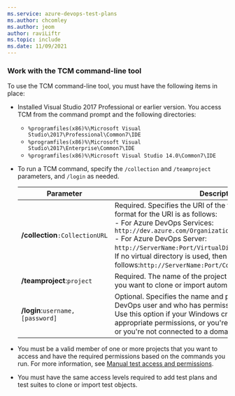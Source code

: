 ```yaml
---
ms.service: azure-devops-test-plans
ms.author: chcomley
ms.author: jeom
author: raviLiftr
ms.topic: include
ms.date: 11/09/2021
---
```


<a id="work-tcm-cli"></a>

### Work with the TCM command-line tool 

To use the TCM command-line tool, you must have the following items in place: 

- Installed Visual Studio 2017 Professional or earlier version. You access TCM from the command prompt and the following directories: 
	- `%programfiles(x86)%\Microsoft Visual Studio\2017\Professional\Common7\IDE`  
	- `%programfiles(x86)%\Microsoft Visual Studio\2017\Enterprise\Common7\IDE` 
	- `%programfiles(x86)%\Microsoft Visual Studio 14.0\Common7\IDE`
- To run a TCM command, specify the `/collection` and `/teamproject` parameters, and `/login` as needed.

	| Parameter | Description |  
	|----------|------------|  
	|**/collection**`:CollectionURL`|Required. Specifies the URI of the team project collection. The format for the URI is as follows:<br/>- For Azure DevOps Services: `http://dev.azure.com/OrganizationName`<br/>- For Azure DevOps Server: `http://ServerName:Port/VirtualDirectoryName/CollectionName`. If no virtual directory is used, then the format for the URI is as follows:`http://ServerName:Port/CollectionName`.|
	|**/teamproject**:`project`|Required. The name of the project that contains the test objects you want to clone or import automated tests into.|
	|**/login**:`username,[password]`|Optional. Specifies the name and password of a valid Azure DevOps user and who has permissions to run the command. Use this option if your Windows credentials don't have the appropriate permissions, or you're using basic authentication, or you're not connected to a domain.|
- You must be a valid member of one or more projects that you want to access and have the required permissions based on the commands you run. For more information, see [Manual test access and permissions](../manual-test-permissions.md). 
- You must have the same access levels required to add test plans and test suites to clone or import test objects.
